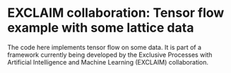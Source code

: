 # EXCLAIM collaboration: Tensor flow example with some lattice data

The code here implements tensor flow on some data. It is part of a framework currently being developed by the Exclusive Processes with Artificial Intelligence and Machine Learning (EXCLAIM) collaboration.
